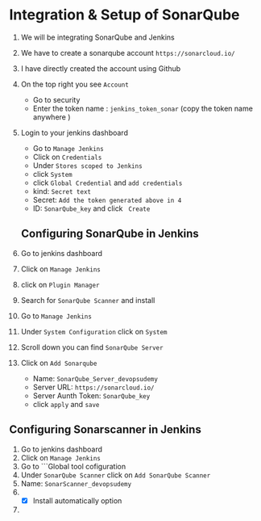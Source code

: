 # Integration & Setup of SonarQube

1. We will be integrating SonarQube and Jenkins
2. We have to create a sonarqube account ```https://sonarcloud.io/```
3. I have directly created the account using Github
4. On the top right you see ```Account```
    - Go to security
    - Enter the token name : ```jenkins_token_sonar``` (copy the token name anywhere )
5. Login to your jenkins dashboard
    - Go to ```Manage Jenkins```
    - Click on ```Credentials```
    - Under ```Stores scoped to Jenkins``` 
    - click ```System```
    - click ```Global Credential``` and ```add credentials```
    - kind: ```Secret text```
    - Secret: ``` Add the token generated above in 4 ```
    - ID: ```SonarQube_key``` and click ``` Create```


   ## Configuring SonarQube in Jenkins
1. Go to jenkins dashboard
2. Click on ```Manage Jenkins```
3. click on ```Plugin Manager```
4. Search for ```SonarQube Scanner``` and install
5. Go to ```Manage Jenkins```
6. Under ```System Configuration``` click on ```System```
7. Scroll down you can find ```SonarQube Server```
8. Click on ```Add Sonarqube```
   - Name: ```SonarQube_Server_devopsudemy```
   - Server URL: ```https://sonarcloud.io/```
   - Server Aunth Token: ```SonarQube_key```
   - click ```apply``` and ```save```

## Configuring Sonarscanner in Jenkins
1. Go to jenkins dashboard
2. Click on ```Manage Jenkins```
3. Go to ```Global tool cofiguration
4. Under ```SonarQube Scanner``` click on ```Add SonarQube Scanner```
5. Name: ```SonarScanner_devopsudemy```
6. - [x] Install automatically option
7. 
